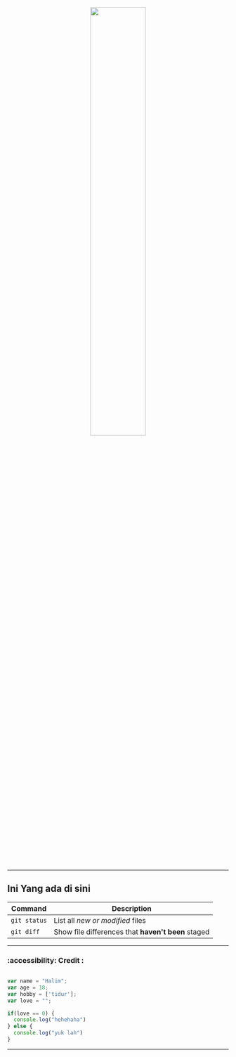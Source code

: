 

<div  id="header" width="50%" border-radius="20px" align="center">
  <img src="https://i.pinimg.com/originals/43/1b/eb/431bebcd4497e7ebaf143d26a53aaf5d.gif" width="50%"/>
</div>

---
## Ini Yang ada di sini
| Command | Description |
| --- | --- |
| `git status` | List all *new or modified* files |
| `git diff` | Show file differences that **haven't been** staged |





---
### :accessibility: Credit :

```javascript

var name = "Halim";
var age = 18;
var hobby = ['tidur'];
var love = "";

if(love == 0) {
  console.log("hehehaha")
} else {
  console.log("yuk lah")
}

```

---




